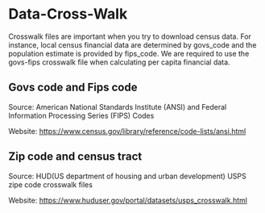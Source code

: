 # Data-Cross-Walk

Crosswalk files are important when you try to download census data. For instance, local census financial data are determined by govs_code and the population estimate is provided by fips_code. We are required to use the govs-fips crosswalk file when calculating per capita financial data.

## Govs code and Fips code

Source: American National Standards Institute (ANSI) and Federal Information Processing Series (FIPS) Codes

Website: https://www.census.gov/library/reference/code-lists/ansi.html

## Zip code and census tract

Source: HUD(US department of housing and urban development) USPS zipe code crosswalk files

Website: https://www.huduser.gov/portal/datasets/usps_crosswalk.html
